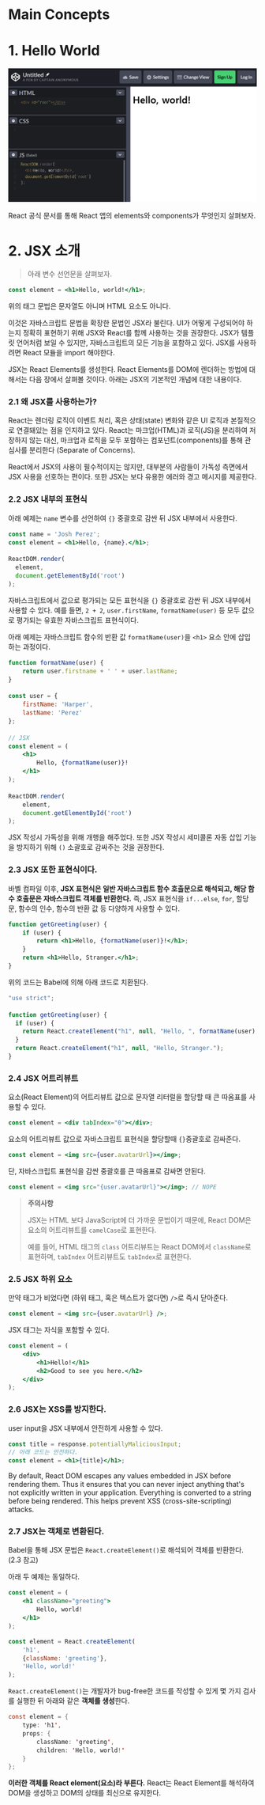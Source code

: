 # Main Concepts

# 1. Hello World

![](./img/hello-world.png)



React 공식 문서를 통해 React 앱의 elements와 components가 무엇인지 살펴보자.



# 2. JSX 소개

> 아래 변수 선언문을 살펴보자.

```jsx
const element = <h1>Hello, world!</h1>;
```

위의 태그 문법은 문자열도 아니며 HTML 요소도 아니다.

이것은 자바스크립트 문법을 확장한 문법인 JSX라 불린다. UI가 어떻게 구성되어야 하는지 정확히 표현하기 위해 JSX와 React를 함께 사용하는 것을 권장한다. JSX가 템플릿 언어처럼 보일 수 있지만, 자바스크립트의 모든 기능을 포함하고 있다. JSX를 사용하려면 React 모듈을 import 해야한다.

JSX는 React Elements를 생성한다. React Elements를 DOM에 렌더하는 방법에 대해서는 다음 장에서 살펴볼 것이다. 아래는 JSX의 기본적인 개념에 대한 내용이다.



### 2.1 왜 JSX를 사용하는가?

React는 렌더링 로직이 이벤트 처리, 혹은 상태(state) 변화와 같은 UI 로직과 본질적으로 연결돼있는 점을 인지하고 있다. React는 마크업(HTML)과 로직(JS)을 분리하여 저장하지 않는 대신, 마크업과 로직을 모두 포함하는 컴포넌트(components)를 통해 관심사를 분리한다 (Separate of Concerns).

React에서 JSX의 사용이 필수적이지는 않지만, 대부분의 사람들이 가독성 측면에서 JSX 사용을 선호하는 편이다. 또한 JSX는 보다 유용한 에러와 경고 메시지를 제공한다.



### 2.2 JSX 내부의 표현식

아래 예제는 `name` 변수를 선언하여 `{}` 중괄호로 감싼 뒤 JSX 내부에서 사용한다.

```jsx
const name = 'Josh Perez';
const element = <h1>Hello, {name}.</h1>;

ReactDOM.render(
  element,
  document.getElementById('root')
);
```

자바스크립트에서 값으로 평가되는 모든 표현식을  `{}` 중괄호로 감싼 뒤 JSX 내부에서 사용할 수 있다. 예를 들면, `2 + 2`, `user.firstName`, `formatName(user)` 등 모두 값으로 평가되는 유효한 자바스크립트 표현식이다.



아래 예제는 자바스크립트 함수의 반환 값 `formatName(user)`을 `<h1>` 요소 안에 삽입하는 과정이다.

```jsx
function formatName(user) {
    return user.firstname + ' ' + user.lastName;
}

const user = {
    firstName: 'Harper',
    lastName: 'Perez'
};

// JSX
const element = (
	<h1>
    	Hello, {formatName(user)}!
    </h1>
);

ReactDOM.render(
	element,
    document.getElementById('root')
);
```

JSX 작성시 가독성을 위해 개행을 해주었다. 또한 JSX 작성시 세미콜론 자동 삽입 기능을 방지하기 위해 `()` 소괄호로 감싸주는 것을 권장한다.



### 2.3 JSX 또한 표현식이다.

바벨 컴파일 이후, **JSX 표현식은 일반 자바스크립트 함수 호출문으로 해석되고, 해당 함수 호출문은 자바스크립트 객체를 반환한다.** 즉, JSX 표현식을 `if...else`, `for`, 할당문, 함수의 인수, 함수의 반환 값 등 다양하게 사용할 수 있다.

```jsx
function getGreeting(user) {
    if (user) {
        return <h1>Hello, {formatName(user)}!</h1>;
    }
    return <h1>Hello, Stranger.</h1>;
}
```

위의 코드는 Babel에 의해 아래 코드로 치환된다.

```jsx
"use strict";

function getGreeting(user) {
  if (user) {
    return React.createElement("h1", null, "Hello, ", formatName(user), "!");
  }
  return React.createElement("h1", null, "Hello, Stranger.");
}
```



### 2.4 JSX 어트리뷰트

요소(React Element)의 어트리뷰트 값으로 문자열 리터럴을 할당할 때 큰 따옴표를 사용할 수 있다.

```jsx
const element = <div tabIndex="0"></div>;
```



요소의 어트리뷰트 값으로 자바스크립트 표현식을 할당할때 `{}`중괄호로 감싸준다.

```jsx
const element = <img src={user.avatarUrl}></img>;
```



단, 자바스크립트 표현식을 감싼 중괄호를 큰 따옴표로 감싸면 안된다.

```jsx
const element = <img src="{user.avatarUrl}"></img>; // NOPE
```



> **주의사항**
>
> JSX는 HTML 보다 JavaScript에 더 가까운 문법이기 때문에, React DOM은 요소의 어트리뷰트를 `camelCase`로 표현한다.
>
> 예를 들어, HTML 태그의 `class` 어트리뷰트는 React DOM에서 `className`로 표현하며, `tabIndex` 어트리뷰트도 `tabIndex`로 표현한다.



### 2.5 JSX 하위 요소

만약 태그가 비었다면 (하위 태그, 혹은 텍스트가 없다면)  `/>`로 즉시 닫아준다.

```jsx
const element = <img src={user.avatarUrl} />;
```



JSX 태그는 자식을 포함할 수 있다.

```jsx
const element = (
	<div>
    	<h1>Hello!</h1>
        <h2>Good to see you here.</h2>
    </div>
);
```



### 2.6 JSX는 XSS를 방지한다.

user input을 JSX 내부에서 안전하게 사용할 수 있다.

```jsx
const title = response.potentiallyMaliciousInput;
// 아래 코드는 안전하다.
const element = <h1>{title}</h1>;
```

By default, React DOM escapes any values embedded in JSX before rendering them.  Thus it ensures that you can never inject anything that's not explicitly written in your application. Everything is converted to a string before being rendered. This helps prevent XSS (cross-site-scripting) attacks.



### 2.7 JSX는 객체로 변환된다.

Babel을 통해 JSX 문법은 `React.createElement()`로 해석되어 객체를 반환한다. (2.3 참고)

아래 두 예제는 동일하다.

```jsx
const element = (
	<h1 className="greeting">
    	Hello, world!
    </h1>
);
```

```jsx
const element = React.createElement(
	'h1',
    {className: 'greeting'},
    'Hello, world!'
);
```

`React.createElement()`는 개발자가 bug-free한 코드를 작성할 수 있게 몇 가지 검사를 실행한 뒤 아래와 같은 **객체를 생성**한다.

```java
const element = {
    type: 'h1',
    props: {
        className: 'greeting',
        children: 'Hello, world!'
    }
};
```

**이러한 객체를 React element(요소)라 부른다.** React는 React Element를 해석하여 DOM을 생성하고 DOM의 상태를 최신으로 유지한다.

